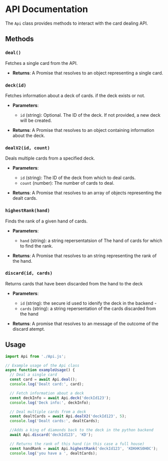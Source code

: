 # API Documentation

The `Api` class provides methods to interact with the card dealing API.

## Methods

### `deal()`

Fetches a single card from the API.

- **Returns**: A Promise that resolves to an object representing a single card.

### `deck(id)`

Fetches information about a deck of cards. if the deck exists or not.

- **Parameters**:

  - `id` (string): Optional. The ID of the deck. If not provided, a new deck will be created.

- **Returns**: A Promise that resolves to an object containing information about the deck.

### `dealV2(id, count)`

Deals multiple cards from a specified deck.

- **Parameters**:

  - `id` (string): The ID of the deck from which to deal cards.
  - `count` (number): The number of cards to deal.

- **Returns**: A Promise that resolves to an array of objects representing the dealt cards.

### `highestRank(hand)`

Finds the rank of a given hand of cards.

- **Parameters**:

  - `hand` (string): a string repersentatsion of The hand of cards for which to find the rank.

- **Returns**: A Promise that resolves to an string representing the rank of the hand.

### `discard(id, cards)`

Returns cards that have been discarded from the hand to the deck

- **Parameters**:
  
  - `id` (string): the secure id used to idenify the deck in the backend -
  - `cards` (string): a string repersentation of the cards discarded from the hand

- **Returns**: A promise that resolves to an message of the outcome of the discard atempt.

## Usage

```javascript
import Api from './Api.js';

// Example usage of the Api class
async function exampleUsage() {
  // Deal a single card
  const card = await Api.deal();
  console.log('Dealt card:', card);

  // Fetch information about a deck
  const deckInfo = await Api.deck('deckId123');
  console.log('Deck info:', deckInfo);

  // Deal multiple cards from a deck
  const dealtCards = await Api.dealV2('deckId123', 5);
  console.log('Dealt cards:', dealtCards);

  //Adds a king of diamonds back to the deck in the python backend
  await Api.discard('deckId123', 'KD');

  // Returns the rank of this hand (in this case a full house)
  const handRank = await Api.highestRank('deckId123', 'KDKHKS0H0C');
  console.log('you have a ', dealtCards);
```
